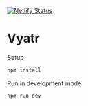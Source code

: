 [![Netlify Status](https://api.netlify.com/api/v1/badges/4ea1011e-1eba-4767-8a6e-59e7966f05be/deploy-status)](https://app.netlify.com/sites/vyatr/deploys)
# Vyatr

Setup
```sh
npm install
```

Run in development mode
```sh
npm run dev
```